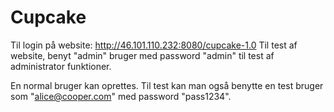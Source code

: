 # Cupcake

Til login på website: http://46.101.110.232:8080/cupcake-1.0
Til test af website, benyt "admin" bruger med password "admin" til test af administrator funktioner.

En normal bruger kan oprettes.
Til test kan man også benytte en test bruger som "alice@cooper.com" med password "pass1234".
